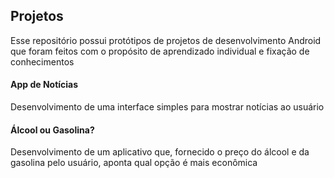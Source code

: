 ## Projetos

Esse repositório possui protótipos de projetos de desenvolvimento Android que foram feitos com o propósito de aprendizado individual e fixação de conhecimentos

#### App de Notícias
  Desenvolvimento de uma interface simples para mostrar notícias ao usuário
  
#### Álcool ou Gasolina?
  Desenvolvimento de um aplicativo que, fornecido o preço do álcool e da gasolina pelo usuário, aponta qual opção é mais econômica
